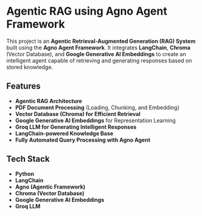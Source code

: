 # **Agentic RAG using Agno Agent Framework**  

This project is an **Agentic Retrieval-Augmented Generation (RAG) System** built using the **Agno Agent Framework**. It integrates **LangChain**, **Chroma** (Vector Database), and **Google Generative AI Embeddings** to create an intelligent agent capable of retrieving and generating responses based on stored knowledge.  

## **Features**  
- **Agentic RAG Architecture**  
- **PDF Document Processing** (Loading, Chunking, and Embedding)  
- **Vector Database (Chroma) for Efficient Retrieval**  
- **Google Generative AI Embeddings** for Representation Learning  
- **Groq LLM for Generating Intelligent Responses**  
- **LangChain-powered Knowledge Base**  
- **Fully Automated Query Processing with Agno Agent**  

## **Tech Stack**  
- **Python**  
- **LangChain**  
- **Agno (Agentic Framework)**  
- **Chroma (Vector Database)**  
- **Google Generative AI Embeddings**  
- **Groq LLM**  

